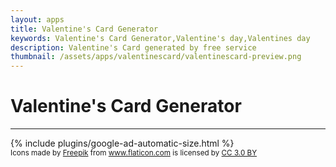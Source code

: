 ```yaml
---
layout: apps
title: Valentine's Card Generator
keywords: Valentine's Card Generator,Valentine's day,Valentines day
description: Valentine's Card generated by free service
thumbnail: /assets/apps/valentinescard/valentinescard-preview.png
---
```

<i class="mt-4"></i>

# Valentine's Card Generator

---

<div class="col-12 my-3">{% include plugins/google-ad-automatic-size.html %}</div>

<link href="https://fonts.googleapis.com/css?family=Merienda|Tangerine" rel="stylesheet">

<div id="app" class="mt-4">
  <valentinescard-generator></valentinescard-generator>
</div>

<script src="/assets/apps/valentinescard/vendor.c7f771ae783c24a7d82e.js"></script>
<script src="/assets/apps/valentinescard/main.4220e49c558357d64cc1.js"></script>

<div class="row mt-5">
  <small class="col-12 text-muted text-right">
  <div>Icons made by <a href="https://www.freepik.com/" title="Freepik" rel="nofollow" class="text-muted">Freepik</a> from <a href="https://www.flaticon.com/" title="Flaticon" rel="nofollow" class="text-muted">www.flaticon.com</a> is licensed by <a href="http://creativecommons.org/licenses/by/3.0/" title="Creative Commons BY 3.0" target="_blank" rel="nofollow" class="text-muted">CC 3.0 BY</a></div>
  </small>
</div>